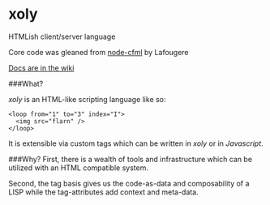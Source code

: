 # xoly
HTMLish client/server language


Core code was gleaned from [node-cfml](https://github.com/Lafougere/node-cfml) by Lafougere


[Docs are in the wiki](https://github.com/fingerskier/xoly/wiki)


###What?

_xoly_ is an HTML-like scripting language like so:
```
<loop from="1" to="3" index="I">
  <img src="flarn" />
</loop>
```

It is extensible via custom tags which can be written in _xoly_ or in _Javascript_.


###Why?
First, there is a wealth of tools and infrastructure which can be utilized with an HTML compatible system.

Second, the tag basis gives us the code-as-data and composability of a LISP while the tag-attributes add context and meta-data.
